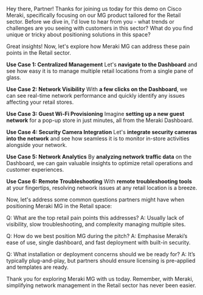 Hey there, Partner! Thanks for joining us today for this demo on Cisco Meraki, specifically focusing on our MG product tailored for the Retail sector. Before we dive in, I'd love to hear from you - what trends or challenges are you seeing with customers in this sector? What do you find unique or tricky about positioning solutions in this space?

Great insights! Now, let's explore how Meraki MG can address these pain points in the Retail sector.

**Use Case 1: Centralized Management**
Let's **navigate to the Dashboard** and see how easy it is to manage multiple retail locations from a single pane of glass.

**Use Case 2: Network Visibility**
With **a few clicks on the Dashboard**, we can see real-time network performance and quickly identify any issues affecting your retail stores.

**Use Case 3: Guest Wi-Fi Provisioning**
Imagine **setting up a new guest network** for a pop-up store in just minutes, all from the Meraki Dashboard.

**Use Case 4: Security Camera Integration**
Let's **integrate security cameras into the network** and see how seamless it is to monitor in-store activities alongside your network.

**Use Case 5: Network Analytics**
By **analyzing network traffic data** on the Dashboard, we can gain valuable insights to optimize retail operations and customer experiences.

**Use Case 6: Remote Troubleshooting**
With **remote troubleshooting tools** at your fingertips, resolving network issues at any retail location is a breeze.

Now, let's address some common questions partners might have when positioning Meraki MG in the Retail space:

Q: What are the top retail pain points this addresses?
A: Usually lack of visibility, slow troubleshooting, and complexity managing multiple sites.

Q: How do we best position MG during the pitch?
A: Emphasise Meraki’s ease of use, single dashboard, and fast deployment with built-in security.

Q: What installation or deployment concerns should we be ready for?
A: It’s typically plug-and-play, but partners should ensure licensing is pre-applied and templates are ready.

Thank you for exploring Meraki MG with us today. Remember, with Meraki, simplifying network management in the Retail sector has never been easier.